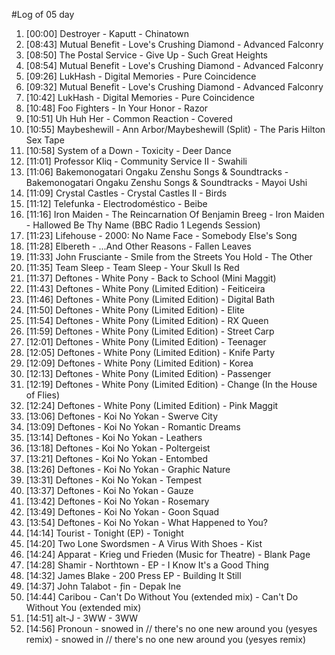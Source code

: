 #Log of 05 day

1. [00:00] Destroyer - Kaputt - Chinatown
1. [08:43] Mutual Benefit - Love's Crushing Diamond - Advanced Falconry
1. [08:50] The Postal Service - Give Up - Such Great Heights
1. [08:54] Mutual Benefit - Love's Crushing Diamond - Advanced Falconry
1. [09:26] LukHash - Digital Memories - Pure Coincidence
1. [09:32] Mutual Benefit - Love's Crushing Diamond - Advanced Falconry
1. [10:42] LukHash - Digital Memories - Pure Coincidence
1. [10:48] Foo Fighters - In Your Honor - Razor
1. [10:51] Uh Huh Her - Common Reaction - Covered
1. [10:55] Maybeshewill - Ann Arbor/Maybeshewill (Split) - The Paris Hilton Sex Tape
1. [10:58] System of a Down - Toxicity - Deer Dance
1. [11:01] Professor Kliq - Community Service II - Swahili
1. [11:06] Bakemonogatari Ongaku Zenshu Songs & Soundtracks - Bakemonogatari Ongaku Zenshu Songs & Soundtracks - Mayoi Ushi
1. [11:09] Crystal Castles - Crystal Castles II - Birds
1. [11:12] Telefunka - Electrodoméstico - Beibe
1. [11:16] Iron Maiden - The Reincarnation Of Benjamin Breeg - Iron Maiden - Hallowed Be Thy Name (BBC Radio 1 Legends Session)
1. [11:23] Lifehouse - 2000: No Name Face - Somebody Else's Song
1. [11:28] Elbereth - ...And Other Reasons - Fallen Leaves
1. [11:33] John Frusciante - Smile from the Streets You Hold - The Other
1. [11:35] Team Sleep - Team Sleep - Your Skull Is Red
1. [11:37] Deftones - White Pony - Back to School (Mini Maggit)
1. [11:43] Deftones - White Pony (Limited Edition) - Feiticeira
1. [11:46] Deftones - White Pony (Limited Edition) - Digital Bath
1. [11:50] Deftones - White Pony (Limited Edition) - Elite
1. [11:54] Deftones - White Pony (Limited Edition) - RX Queen
1. [11:59] Deftones - White Pony (Limited Edition) - Street Carp
1. [12:01] Deftones - White Pony (Limited Edition) - Teenager
1. [12:05] Deftones - White Pony (Limited Edition) - Knife Party
1. [12:09] Deftones - White Pony (Limited Edition) - Korea
1. [12:13] Deftones - White Pony (Limited Edition) - Passenger
1. [12:19] Deftones - White Pony (Limited Edition) - Change (In the House of Flies)
1. [12:24] Deftones - White Pony (Limited Edition) - Pink Maggit
1. [13:06] Deftones - Koi No Yokan - Swerve City
1. [13:09] Deftones - Koi No Yokan - Romantic Dreams
1. [13:14] Deftones - Koi No Yokan - Leathers
1. [13:18] Deftones - Koi No Yokan - Poltergeist
1. [13:21] Deftones - Koi No Yokan - Entombed
1. [13:26] Deftones - Koi No Yokan - Graphic Nature
1. [13:31] Deftones - Koi No Yokan - Tempest
1. [13:37] Deftones - Koi No Yokan - Gauze
1. [13:42] Deftones - Koi No Yokan - Rosemary
1. [13:49] Deftones - Koi No Yokan - Goon Squad
1. [13:54] Deftones - Koi No Yokan - What Happened to You?
1. [14:14] Tourist - Tonight (EP) - Tonight
1. [14:20] Two Lone Swordsmen - A Virus With Shoes - Kist
1. [14:24] Apparat - Krieg und Frieden (Music for Theatre) - Blank Page
1. [14:28] Shamir - Northtown - EP - I Know It's a Good Thing
1. [14:32] James Blake - 200 Press EP - Building It Still
1. [14:37] John Talabot - ƒin - Depak Ine
1. [14:44] Caribou - Can't Do Without You (extended mix) - Can't Do Without You (extended mix)
1. [14:51] alt-J - 3WW - 3WW
1. [14:56] Pronoun - snowed in // there's no one new around you (yesyes remix) - snowed in // there's no one new around you (yesyes remix)
